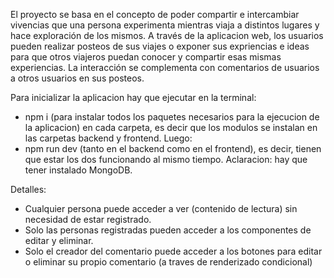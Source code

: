 El proyecto se basa en el concepto de poder compartir e intercambiar vivencias que una persona experimenta mientras viaja a distintos lugares y hace exploración de los mismos. A través de la aplicacion web, los usuarios pueden realizar posteos de sus viajes o exponer sus expriencias e ideas para que otros viajeros puedan conocer y compartir esas mismas experiencias. La interacción se complementa con comentarios de usuarios a otros usuarios en sus posteos.

Para inicializar la aplicacion hay que ejecutar en la terminal:

- npm i (para instalar todos los paquetes necesarios para la ejecucion de la aplicacion) en cada carpeta, es decir que los modulos se instalan en las carpetas
  backend y frontend. Luego:
- npm run dev (tanto en el backend como en el frontend), es decir, tienen que estar los dos funcionando al mismo tiempo. Aclaracion: hay que tener instalado MongoDB.

Detalles:
- Cualquier persona puede acceder a ver (contenido de lectura) sin necesidad de estar registrado.
- Solo las personas registradas pueden acceder a los componentes de editar y eliminar.
- Solo el creador del comentario puede acceder a los botones para editar o eliminar su propio comentario (a traves de renderizado condicional)
